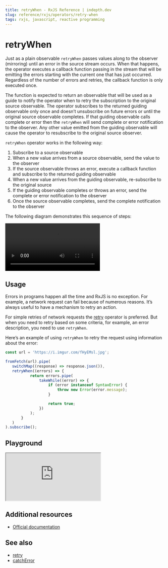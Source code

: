 ```yaml
---
title: retryWhen - RxJS Reference | indepth.dev
slug: reference/rxjs/operators/retry-when
tags: rxjs, javascript, reactive programming
---
```


# retryWhen

Just as a plain observable `retryWhen` passes values along to the observer (mirroring) until an error in the source stream occurs. When that happens, the operator executes a callback function passing in the stream that will be emitting the errors starting with the current one that has just occurred. Regardless of the number of errors and retries, the callback function is only executed once.

The function is expected to return an observable that will be used as a guide to notify the operator when to retry the subscription to the original source observable. The operator subscribes to the returned guiding observable only once and doesn’t unsubscribe on future errors or until the original source observable completes. If that guiding observable calls complete or error then the `retryWhen` will send complete or error notification to the observer. Any other value emitted from the guiding observable will cause the operator to resubscribe to the original source observer.

`retryWhen` operator works in the following way:

1. Subscribe to a source observable
2. When a new value arrives from a source observable, send the value to the observer
3. If the source observable throws an error, execute a callback function and subscribe to the returned guiding observable
4. When a new value arrives from the guiding observable, re-subscribe to the original source
5. If  the guiding observable completes or throws an error, send the complete or error notification to the observer
6. Once the source observable completes, send the complete notification to the observer

The following diagram demonstrates this sequence of steps:

<video>
    <source src="https://images.indepth.dev/references/rxjs/operators/retry-when.mp4" type="video/mp4">
</video>

## Usage
Errors in programs happen all the time and RxJS is no exception. For example, a network request can fail because of numerous reasons. It’s always useful to have a mechanism to retry an action. 

For simple retries of network requests the [retry](https://indepth.dev/reference/rxjs/operators/retry) operator is preferred. But when you need to retry based on some criteria, for example, an error description, you need to use `retryWhen`.

Here’s an example of using `retryWhen` to retry the request using information about the error:

```javascript
const url = 'https://i.imgur.com/fHyEMsl.jpg';

fromFetch(url).pipe(
   switchMap((response) => response.json()),
   retryWhen((errors) => {
           return errors.pipe(
               takeWhile((error) => {
                   if (error instanceof SyntaxError) {
                       throw new Error(error.message);
                   }

                   return true;
               })
           );
       }
   )
).subscribe();
```

## Playground

<iframe src="https://stackblitz.com/edit/indepth-rxjs-retry-when?embed=1&file=index.ts"></iframe>

## Additional resources

- [Official documentation](https://rxjs.dev/api/operators/retryWhen)

## See also

- [retry](https://indepth.dev/reference/rxjs/operators/retry)
- [catchError](https://indepth.dev/reference/rxjs/operators/catch-error)
